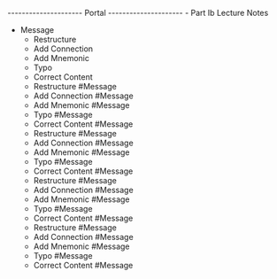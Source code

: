 --------------------- Portal ---------------------
    - Part Ib Lecture Notes
- Message
    - Restructure
    - Add Connection
    - Add Mnemonic
    - Typo
    - Correct Content
    - Restructure #Message
    - Add Connection #Message
    - Add Mnemonic #Message
    - Typo #Message
    - Correct Content #Message
    - Restructure #Message
    - Add Connection #Message
    - Add Mnemonic #Message
    - Typo #Message
    - Correct Content #Message
    - Restructure #Message
    - Add Connection #Message
    - Add Mnemonic #Message
    - Typo #Message
    - Correct Content #Message
    - Restructure #Message
    - Add Connection #Message
    - Add Mnemonic #Message
    - Typo #Message
    - Correct Content #Message
